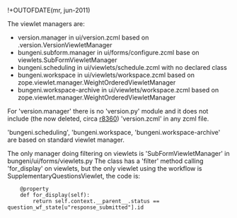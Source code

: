!+OUTOFDATE(mr, jun-2011)

The viewlet managers are:

  * version.manager in ui/version.zcml based on .version.VersionViewletManager
  * bungeni.subform.manager in ui/forms/configure.zcml base on viewlets.SubFormViewletManager
  * bungeni.scheduling in ui/viewlets/schedule.zcml with no declared class
  * bungeni.workspace in ui/viewlets/workspace.zcml based on zope.viewlet.manager.WeightOrderedViewletManager
  * bungeni.workspace-archive in ui/viewlets/workspace.zcml based on zope.viewlet.manager.WeightOrderedViewletManager

For 'version.manager' there is no 'version.py' module and it does not
include (the now deleted, circa [r8360](https://code.google.com/p/bungeni-portal/source/detail?r=8360)) 'version.zcml' in any zcml file.

'bungeni.scheduling', 'bungeni.workspace, 'bungeni.workspace-archive' are based
on standard viewlet manager.

The only manager doing filtering on viewlets is 'SubFormViewletManager' in
bungeni/ui/forms/viewlets.py
The class has a 'filter' method calling 'for\_display' on viewlets, but the only
viewlet using the workflow is SupplementaryQuestionsViewlet, the code is:

```
    @property
    def for_display(self):
        return self.context.__parent__.status == question_wf_state[u"response_submitted"].id
```
